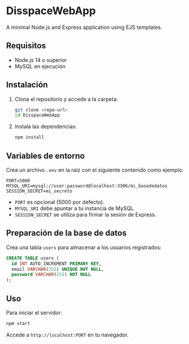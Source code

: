 # DisspaceWebApp

A minimal Node.js and Express application using EJS templates.

## Requisitos

- Node.js 14 o superior
- MySQL en ejecución

## Instalación

1. Clona el repositorio y accede a la carpeta:
   ```bash
   git clone <repo-url>
   cd DisspaceWebApp
   ```
2. Instala las dependencias:
   ```bash
   npm install
   ```

## Variables de entorno

Crea un archivo `.env` en la raíz con el siguiente contenido como ejemplo:

```dotenv
PORT=5000
MYSQL_URI=mysql://user:password@localhost:3306/mi_basededatos
SESSION_SECRET=mi_secreto
```

- `PORT` es opcional (5000 por defecto).
- `MYSQL_URI` debe apuntar a tu instancia de MySQL.
- `SESSION_SECRET` se utiliza para firmar la sesión de Express.

## Preparación de la base de datos

Crea una tabla `users` para almacenar a los usuarios registrados:

```sql
CREATE TABLE users (
  id INT AUTO_INCREMENT PRIMARY KEY,
  email VARCHAR(255) UNIQUE NOT NULL,
  password VARCHAR(255) NOT NULL
);
```

## Uso

Para iniciar el servidor:

```bash
npm start
```

Accede a `http://localhost:PORT` en tu navegador.
